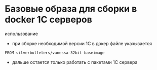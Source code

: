 # Базовые образа для сборки в docker 1С серверов

использование

* при сборке необходимой версии 1С в докер файле указывается

```
FROM silverbulleters/vanessa-32bit-baseimage
```

* дальше остается только работать с пакетами 1С сервера
